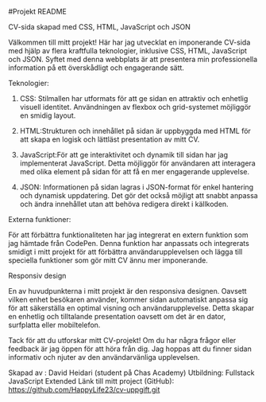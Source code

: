 #Projekt README

CV-sida skapad med CSS, HTML, JavaScript och JSON

Välkommen till mitt projekt! Här har jag utvecklat en imponerande CV-sida med hjälp av flera kraftfulla teknologier, inklusive CSS, HTML, JavaScript och JSON. Syftet med denna webbplats är att presentera min professionella information på ett överskådligt och engagerande sätt.

Teknologier:

1. CSS: Stilmallen har utformats för att ge sidan en attraktiv och enhetlig visuell identitet. Användningen av flexbox och grid-systemet möjliggör en smidig layout.

2. HTML:Strukturen och innehållet på sidan är uppbyggda med HTML för att skapa en logisk och lättläst presentation av mitt CV.

3. JavaScript:För att ge interaktivitet och dynamik till sidan har jag implementerat JavaScript. Detta möjliggör för användaren att interagera med olika element på sidan för att få en mer engagerande upplevelse.

4. JSON: Informationen på sidan lagras i JSON-format för enkel hantering och dynamisk uppdatering. Det gör det också möjligt att snabbt anpassa och ändra innehållet utan att behöva redigera direkt i källkoden.

Externa funktioner:

För att förbättra funktionaliteten har jag integrerat en extern funktion som jag hämtade från CodePen. Denna funktion har anpassats och integrerats smidigt i mitt projekt för att förbättra användarupplevelsen och lägga till speciella funktioner som gör mitt CV ännu mer imponerande.

Responsiv design

En av huvudpunkterna i mitt projekt är den responsiva designen. Oavsett vilken enhet besökaren använder, kommer sidan automatiskt anpassa sig för att säkerställa en optimal visning och användarupplevelse. Detta skapar en enhetlig och tilltalande presentation oavsett om det är en dator, surfplatta eller mobiltelefon.

Tack för att du utforskar mitt CV-projekt! Om du har några frågor eller feedback är jag öppen för att höra från dig. Jag hoppas att du finner sidan informativ och njuter av den användarvänliga upplevelsen.

Skapad av : David Heidari (student på Chas Academy)
Utbildning: Fullstack JavaScript Extended
Länk till mitt project (GitHub): https://github.com/HappyLife23/cv-uppgift.git
